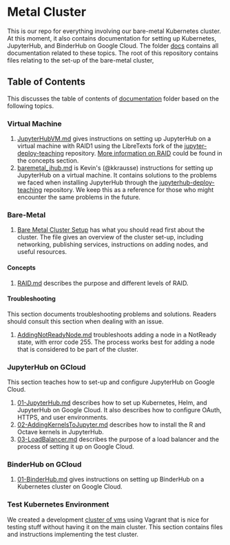 # Metal Cluster

This is our repo for everything involving our bare-metal Kubernetes cluster. At this moment, 
it also contains documentation for setting up Kubernetes, JupyterHub, and BinderHub on Google Cloud. 
The folder [docs](./docs) contains all documentation related to these topics. 
The root of this repository contains files relating to the set-up of the bare-metal cluster, 

## Table of Contents
This discusses the table of contents of [documentation](./docs) folder based on the following topics.

### Virtual Machine
1. [JupyterHubVM.md](./docs/Virtual-Machine/JupyterHubVM.md) gives instructions on setting up JupyterHub on a
virtual machine with RAID1 using the LibreTexts fork of the [jupyter-deploy-teaching](https://github.com/LibreTexts/jupyterhub-deploy-teaching/) repository. [More information on RAID](./docs/Bare-Metal/concepts/RAID.md) could 
be found in the concepts section.
1. [baremetal_jhub.md](./docs/Virtual-Machine/baremetal_jhub.md) is Kevin's (@kkrausse) instructions for
setting up JupyterHub on a virtual machine. It contains solutions to the problems we faced
when installing JupyterHub through the [jupyterhub-deploy-teaching](https://github.com/mechmotum/jupyterhub-deploy-teaching)
repository. We keep this as a reference for those who might encounter the same problems in the future.

### Bare-Metal
1. [Bare Metal Cluster Setup](./docs/Bare-Metal/baremetal.md) has what you should read first about
  the cluster. The file gives an overview of the cluster set-up, including networking, publishing services,
  instructions on adding nodes, and useful resources.

#### Concepts
1. [RAID.md](./docs/Bare-Metal/concepts/RAID.md) describes the purpose and different levels of RAID.

#### Troubleshooting
This section documents troubleshooting problems and solutions. Readers should consult this section 
when dealing with an issue.

1. [AddingNotReadyNode.md](./docs/Bare-Metal/troubleshooting/AddingNotReadyNode.md) troubleshoots adding a node
in a NotReady state, with error code 255. The process works best for adding a node that is considered
to be part of the cluster.

### JupyterHub on GCloud
This section teaches how to set-up and configure JupyterHub on Google Cloud.

1. [01-JupyterHub.md](./docs/JupyterHub-on-GCloud/01-JupyterHub.md) describes how to set up Kubernetes, Helm, 
and JupyterHub on Google Cloud. It also describes how to configure OAuth, HTTPS, and user environments.
1. [02-AddingKernelsToJupyter.md](./docs/JupyterHub-on-GCloud/02-AddingKernelsToJupyter.md) describes how to
install the R and Octave kernels in JupyterHub. 
1. [03-LoadBalancer.md](./docs/JupyterHub-on-GCloud/03-LoadBalancer.md) describes the purpose of a load
balancer and the process of setting it up on Google Cloud.

### BinderHub on GCloud
1. [01-BinderHub.md](./docs/Binder-on-GCloud/01-BinderHub.md) gives instructions on setting up BinderHub
on a Kubernetes cluster on Google Cloud.

### Test Kubernetes Environment

We created a development [cluster of vms](./dev-env) using Vagrant that is nice
for testing stuff without having it on the main cluster. This section contains files 
and instructions implementing the test cluster.


